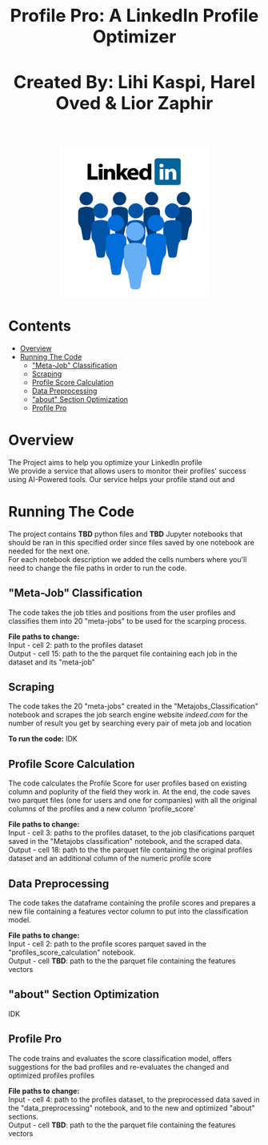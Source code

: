 <h1 align='center' style="text-align:center; font-weight:bold; font-size:2.5em"> Profile Pro: A LinkedIn Profile Optimizer</h1>
<h3 align='center' style="text-align:center; font-weight:bold; font-size:2.5em"> Created By: Lihi Kaspi, Harel Oved & Lior Zaphir</h3>
<br>

<p align="center">
  <img src="Photos/linkedin_photo.png" alt="Logo" width="300" height="300">

# Contents
- [Overview](#Overview)
- [Running The Code](#Running-The-Code)
  - ["Meta-Job" Classification](##"Meta-Job"-Classification)
  - [Scraping](##Scraping)
  - [Profile Score Calculation](##Profile-Score-Calculation)
  - [Data Preprocessing](##Data-Preprocessing)
  - ["about" Section Optimization](##"about"-Section-Optimization)
  - [Profile Pro](##Profile-Pro) 


# Overview
The Project aims to help you optimize your LinkedIn profile <br> 
We provide a service that allows users to monitor their profiles' success using AI-Powered tools.
Our service helps your profile stand out and  


# Running The Code
The project contains **TBD** python files and **TBD** Jupyter notebooks that should be ran in this specified order since files saved by one notebook are needed for the next one. <br>
For each notebook description we added the cells numbers where you'll need to change the file paths in order to run the code.

## "Meta-Job" Classification
The code takes the job titles and positions from the user profiles and classifies them into 20 "meta-jobs" to be used for the scarping process.

**File paths to change:** <br>
Input - cell 2: path to the profiles dataset <br> 
Output - cell 15: path to the the parquet file containing each job in the dataset and its "meta-job"

## Scraping
The code takes the 20 "meta-jobs" created in the "Metajobs_Classification" notebook and scrapes the job search engine website *indeed.com* for the number of result you get by searching every pair of meta job and location 

**To run the code:** IDK

## Profile Score Calculation
The code calculates the Profile Score for user profiles based on existing column and poplurity of the field they work in.
At the end, the code saves two parquet files (one for users and one for companies) with all the original columns of the profiles and a new column 'profile_score'

**File paths to change:** <br>
Input - cell 3: paths to the profiles dataset, to the job clasifications parquet saved in the "Metajobs classification" notebook, and the scraped data.  <br> 
Output - cell 18: path to the the parquet file containing the original profiles dataset and an additional column of the numeric profile score

## Data Preprocessing
The code takes the dataframe containing the profile scores and prepares a new file containing a features vector column to put into the classification model.

**File paths to change:** <br>
Input - cell 2: path to the profile scores parquet saved in the "profiles_score_calculation" notebook.  <br> 
Output - cell **TBD**: path to the the parquet file containing the features vectors

## "about" Section Optimization
IDK

## Profile Pro
The code trains and evaluates the score classification model, offers suggestions for the bad profiles and re-evaluates the changed and optimized profiles profiles

**File paths to change:** <br>
Input - cell 4: path to the profiles dataset, to the preprocessed data saved in the "data_preprocessing" notebook, and to the new and optimized "about" sections. <br> 
Output - cell **TBD**: path to the the parquet file containing the features vectors

